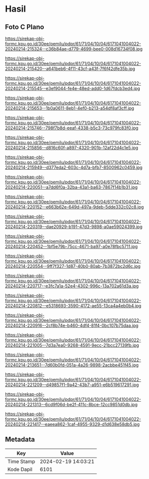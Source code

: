 # Hasil

## Foto C Plano

https://sirekap-obj-formc.kpu.go.id/30ee/pemilu/pdpr/61/71/04/10/04/6171041004022-20240214-215324--c36b84ae-d779-4699-bee0-008d16734f08.jpg

https://sirekap-obj-formc.kpu.go.id/30ee/pemilu/pdpr/61/71/04/10/04/6171041004022-20240214-215420--a641beb6-4f11-43cf-a43f-7f6f42dfe35b.jpg

https://sirekap-obj-formc.kpu.go.id/30ee/pemilu/pdpr/61/71/04/10/04/6171041004022-20240214-215545--e3ef9044-fe4e-48ed-add0-1d67fdcb3ed4.jpg

https://sirekap-obj-formc.kpu.go.id/30ee/pemilu/pdpr/61/71/04/10/04/6171041004022-20240214-215653--1b0a0611-8eb1-4ef0-b213-a54df8af3cff.jpg

https://sirekap-obj-formc.kpu.go.id/30ee/pemilu/pdpr/61/71/04/10/04/6171041004022-20240214-215746--798f7b8d-eeaf-4338-b5c3-73c979fc83f0.jpg

https://sirekap-obj-formc.kpu.go.id/30ee/pemilu/pdpr/61/71/04/10/04/6171041004022-20240214-215856--d816c60f-a897-4320-901b-12af22d4c1e5.jpg

https://sirekap-obj-formc.kpu.go.id/30ee/pemilu/pdpr/61/71/04/10/04/6171041004022-20240214-215949--d377eda2-603c-4d7a-bfb7-8500962c0459.jpg

https://sirekap-obj-formc.kpu.go.id/30ee/pemilu/pdpr/61/71/04/10/04/6171041004022-20240214-220051--a7dd6f0a-32ba-43a1-ba63-7867f14b1b31.jpg

https://sirekap-obj-formc.kpu.go.id/30ee/pemilu/pdpr/61/71/04/10/04/6171041004022-20240214-220152--e663b62e-649d-497a-9deb-5dde332c02c8.jpg

https://sirekap-obj-formc.kpu.go.id/30ee/pemilu/pdpr/61/71/04/10/04/6171041004022-20240214-220319--dae20929-b191-47d3-9898-a0ae59024399.jpg

https://sirekap-obj-formc.kpu.go.id/30ee/pemilu/pdpr/61/71/04/10/04/6171041004022-20240214-220452--1bf5e79b-75cc-4671-ba97-a0e78fbc5711.jpg

https://sirekap-obj-formc.kpu.go.id/30ee/pemilu/pdpr/61/71/04/10/04/6171041004022-20240214-220554--9ff7f327-1d87-40b0-80ab-7b3872bc2d6c.jpg

https://sirekap-obj-formc.kpu.go.id/30ee/pemilu/pdpr/61/71/04/10/04/6171041004022-20240214-220717--e3fc7a1a-52e4-4302-996c-13a702a61d3a.jpg

https://sirekap-obj-formc.kpu.go.id/30ee/pemilu/pdpr/61/71/04/10/04/6171041004022-20240214-220812--e5318693-3590-4172-ae55-13ca4a4eb0b4.jpg

https://sirekap-obj-formc.kpu.go.id/30ee/pemilu/pdpr/61/71/04/10/04/6171041004022-20240214-220916--2cf8b74e-b460-4df4-81f4-0bc107b75daa.jpg

https://sirekap-obj-formc.kpu.go.id/30ee/pemilu/pdpr/61/71/04/10/04/6171041004022-20240214-221005--7d3a7ea0-9268-4591-9ecc-21bcc27139fb.jpg

https://sirekap-obj-formc.kpu.go.id/30ee/pemilu/pdpr/61/71/04/10/04/6171041004022-20240214-213651--7d60b0fd-051a-4a26-9898-2acbbe451f45.jpg

https://sirekap-obj-formc.kpu.go.id/30ee/pemilu/pdpr/61/71/04/10/04/6171041004022-20240214-221209--d49857f1-9a42-43b7-a951-e6b519617291.jpg

https://sirekap-obj-formc.kpu.go.id/30ee/pemilu/pdpr/61/71/04/10/04/6171041004022-20240214-221313--6cd9f06d-be2f-411c-8bce-12cc9851d0db.jpg

https://sirekap-obj-formc.kpu.go.id/30ee/pemilu/pdpr/61/71/04/10/04/6171041004022-20240214-221417--eaeea862-1caf-4955-9329-d1d638e58db5.jpg


## Metadata

| Key        | Value               |
| ---------- | ------------------- |
| Time Stamp | 2024-02-19 14:03:21 |
| Kode Dapil | 6101                |



